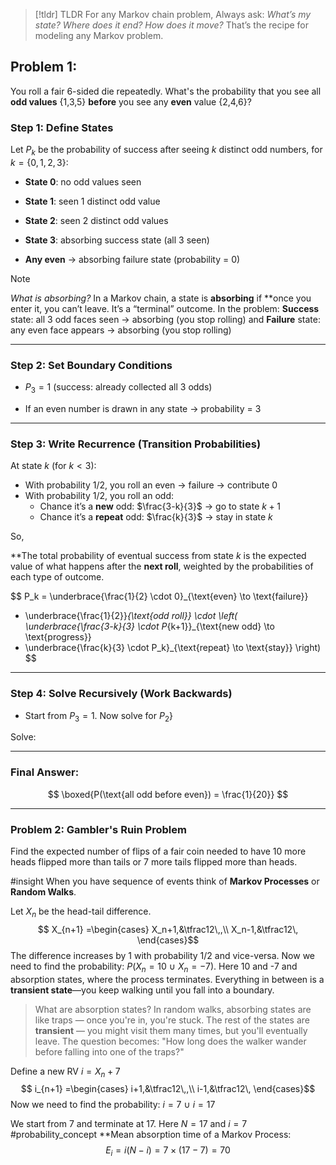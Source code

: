 
> [!tldr] TLDR
> For any Markov chain problem, Always ask: _What’s my state? Where does it end? How does it move?_ That’s the recipe for modeling any Markov problem.


## Problem 1:

You roll a fair 6-sided die repeatedly. What's the probability that you see all **odd values** {1,3,5} **before** you see any **even** value {2,4,6}?


### Step 1: Define States

Let $P_k$ be the probability of success after seeing $k$ distinct odd numbers, for $k=\{0,1,2,3\}$:

- **State 0**: no odd values seen
    
- **State 1**: seen 1 distinct odd value
    
- **State 2**: seen 2 distinct odd values
    
- **State 3**: absorbing success state (all 3 seen)
    
- **Any even** → absorbing failure state (probability = 0)
    

> [!NOTE]
> *What is absorbing?* 
> 	In a Markov chain, a state is **absorbing** if **once you enter it, you can’t leave. It’s a “terminal” outcome. In the problem: **Success** state: all 3 odd faces seen → absorbing (you stop rolling) and **Failure** state: any even face appears → absorbing (you stop rolling)

---

### Step 2: Set Boundary Conditions

- $P_3 = 1$ (success: already collected all 3 odds)
    
- If an even number is drawn in any state → probability = 3

---

### Step 3: Write Recurrence (Transition Probabilities)

At state $k$ (for $k<3$):
- With probability $1/2$, you roll an even → failure → contribute 0    
- With probability $1/2$, you roll an odd:    
    - Chance it’s a **new** odd: $\frac{3-k}{3}$ → go to state $k+1$        
    - Chance it’s a **repeat** odd: $\frac{k}{3}$ → stay in state $k$

So,

**The total probability of eventual success from state $k$ is the expected value of what happens after the **next roll**, weighted by the probabilities of each type of outcome.

$$ 
P_k = \underbrace{\frac{1}{2} \cdot 0}_{\text{even} \to \text{failure}} 
+ \underbrace{\frac{1}{2}}_{\text{odd roll}} \cdot \left( 
\underbrace{\frac{3-k}{3} \cdot P_{k+1}}_{\text{new odd} \to \text{progress}} 
+ \underbrace{\frac{k}{3} \cdot P_k}_{\text{repeat} \to \text{stay}} 
\right)
$$
---

### Step 4: Solve Recursively (Work Backwards)

- Start from $P_3 = 1$. Now solve for $P_2$}
    

Solve:



---

### Final Answer:

$$ \boxed{P(\text{all odd before even}) = \frac{1}{20}} $$

---

### Problem 2: Gambler's Ruin Problem



Find the expected number of flips of a fair coin needed to have 10 more heads flipped more than tails or 7 more tails flipped more than heads.

#insight When you have sequence of events think of **Markov Processes** or **Random Walks**.

Let $X_n$ be the head-tail difference.
$$ X_{n+1} =\begin{cases} X_n+1,&\tfrac12\,,\\ X_n-1,&\tfrac12\, \end{cases}$$
The difference increases by 1 with probability 1/2 and vice-versa. Now we need to find the probability: $P(X_n = 10 \ \cup \ X_n = -7)$. Here 10 and -7 and absorption states, where the process terminates. Everything in between is a **transient state**—you keep walking until you fall into a boundary.

> What are absorption states?
	In random walks, absorbing states are like traps — once you're in, you're stuck. The rest of the states are **transient** — you might visit them many times, but you'll eventually leave. The question becomes: "How long does the walker wander before falling into one of the traps?"

Define a new RV $i = X_n + 7$
$$ i_{n+1} =\begin{cases} i+1,&\tfrac12\,,\\ i-1,&\tfrac12\, \end{cases}$$
Now we need to find the probability: $i = 7 \ \cup \ i = 17$

We start from 7 and terminate at 17. Here $N=17$ and $i=7$
#probability_concept **Mean absorption time of a Markov Process: 
$$E_i = i(N - i ) = 7 \times (17 - 7) = 70$$




